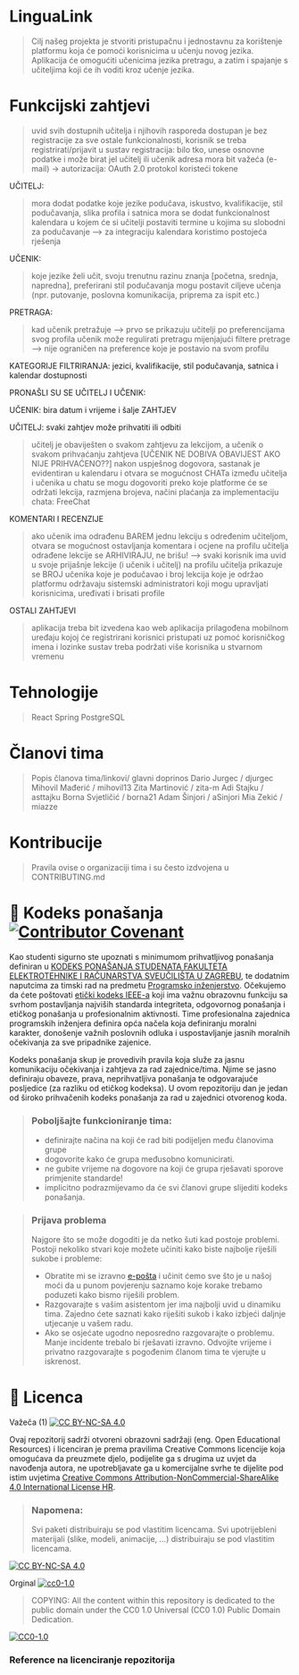 # LinguaLink

> Cilj našeg projekta je stvoriti pristupačnu i jednostavnu za korištenje platformu koja će pomoći korisnicima u učenju novog jezika.
> Aplikacija će omogućiti učenicima jezika pretragu, a zatim i spajanje s učiteljima koji će ih voditi kroz učenje jezika.


# Funkcijski zahtjevi
> uvid svih dostupnih učitelja i njihovih rasporeda dostupan je bez registracije
> za sve ostale funkcionalnosti, korisnik se treba registrirati/prijavit u sustav
> registracija: bilo tko, unese osnovne podatke i može birat jel učitelj ili učenik
> adresa mora bit važeća (e-mail) -> autorizacija: OAuth 2.0 protokol koristeći tokene
  
UČITELJ:
> mora dodat podatke koje jezike podučava, iskustvo, kvalifikacije, stil podučavanja, slika profila i satnica
> mora se dodat funkcionalnost kalendara u kojem će si učitelji postaviti termine u kojima su slobodni za podučavanje --> za integraciju kalendara koristimo postojeća rješenja

UČENIK:
> koje jezike želi učit, svoju trenutnu razinu znanja [početna, srednja, napredna], preferirani stil podučavanja
> mogu postavit ciljeve učenja (npr. putovanje, poslovna komunikacija, priprema za ispit etc.)

PRETRAGA:
> kad učenik pretražuje --> prvo se prikazuju učitelji po preferencijama svog profila
> učenik može regulirati pretragu mijenjajući filtere pretrage --> nije ograničen na preference koje je postavio na svom profilu

KATEGORIJE FILTRIRANJA: jezici, kvalifikacije, stil podučavanja, satnica i kalendar dostupnosti

PRONAŠLI SU SE UČITELJ I UČENIK:

UČENIK: bira datum i vrijeme i šalje ZAHTJEV

UČITELJ: svaki zahtjev može prihvatiti ili odbiti
> učitelj je obaviješten o svakom zahtjevu za lekcijom, a učenik o svakom prihvaćanju zahtjeva [UČENIK NE DOBIVA OBAVIJEST AKO NIJE PRIHVAĆENO??]
> nakon uspješnog dogovora, sastanak je evidentiran u kalendaru i otvara se mogućnost CHATa između učitelja i učenika
> u chatu se mogu dogovoriti preko koje platforme će se održati lekcija, razmjena brojeva, načini plaćanja
> za implementaciju chata: FreeChat

KOMENTARI I RECENZIJE
> ako učenik ima odrađenu BAREM jednu lekciju s određenim učiteljom, otvara se mogućnost ostavljanja komentara i ocjene na profilu učitelja
> odrađene lekcije se ARHIVIRAJU, ne brišu! --> svaki korisnik ima uvid u svoje prijašnje lekcije (i učenik i učitelj)
> na profilu učitelja prikazuje se BROJ učenika koje je podučavao i broj lekcija koje je održao
> platformu održavaju sistemski administratori koji mogu upravljati korisnicima, uređivati i brisati profile

OSTALI ZAHTJEVI
> aplikacija treba bit izvedena kao web aplikacija prilagođena mobilnom uređaju kojoj će registrirani korisnici pristupati uz pomoć korisničkog imena i lozinke
> sustav treba podržati više korisnika u stvarnom vremenu

# Tehnologije
> React
> Spring
> PostgreSQL


# Članovi tima 
> Popis članova tima/linkovi/ glavni doprinos
> Dario Jurgec / djurgec
> Mihovil Mađerić / mihovil13
> Zita Martinović / zita-m
> Adi Stajku / asttajku
> Borna Svjetličić / borna21
> Adam Šinjori / aSinjori
> Mia Zekić / miazze

# Kontribucije
>Pravila ovise o organizaciji tima i su često izdvojena u CONTRIBUTING.md



# 📝 Kodeks ponašanja [![Contributor Covenant](https://img.shields.io/badge/Contributor%20Covenant-2.1-4baaaa.svg)](CODE_OF_CONDUCT.md)
Kao studenti sigurno ste upoznati s minimumom prihvatljivog ponašanja definiran u [KODEKS PONAŠANJA STUDENATA FAKULTETA ELEKTROTEHNIKE I RAČUNARSTVA SVEUČILIŠTA U ZAGREBU](https://www.fer.hr/_download/repository/Kodeks_ponasanja_studenata_FER-a_procisceni_tekst_2016%5B1%5D.pdf), te dodatnim naputcima za timski rad na predmetu [Programsko inženjerstvo](https://wwww.fer.hr).
Očekujemo da ćete poštovati [etički kodeks IEEE-a](https://www.ieee.org/about/corporate/governance/p7-8.html) koji ima važnu obrazovnu funkciju sa svrhom postavljanja najviših standarda integriteta, odgovornog ponašanja i etičkog ponašanja u profesionalnim aktivnosti. Time profesionalna zajednica programskih inženjera definira opća načela koja definiranju  moralni karakter, donošenje važnih poslovnih odluka i uspostavljanje jasnih moralnih očekivanja za sve pripadnike zajenice.

Kodeks ponašanja skup je provedivih pravila koja služe za jasnu komunikaciju očekivanja i zahtjeva za rad zajednice/tima. Njime se jasno definiraju obaveze, prava, neprihvatljiva ponašanja te  odgovarajuće posljedice (za razliku od etičkog kodeksa). U ovom repozitoriju dan je jedan od široko prihvačenih kodeks ponašanja za rad u zajednici otvorenog koda.
>### Poboljšajte funkcioniranje tima:
>* definirajte načina na koji će rad biti podijeljen među članovima grupe
>* dogovorite kako će grupa međusobno komunicirati.
>* ne gubite vrijeme na dogovore na koji će grupa rješavati sporove primjenite standarde!
>* implicitno podrazmijevamo da će svi članovi grupe slijediti kodeks ponašanja.
 
>###  Prijava problema
>Najgore što se može dogoditi je da netko šuti kad postoje problemi. Postoji nekoliko stvari koje možete učiniti kako biste najbolje riješili sukobe i probleme:
>* Obratite mi se izravno [e-pošta](mailto:vlado.sruk@fer.hr) i  učinit ćemo sve što je u našoj moći da u punom povjerenju saznamo koje korake trebamo poduzeti kako bismo riješili problem.
>* Razgovarajte s vašim asistentom jer ima najbolji uvid u dinamiku tima. Zajedno ćete saznati kako riješiti sukob i kako izbjeći daljnje utjecanje u vašem radu.
>* Ako se osjećate ugodno neposredno razgovarajte o problemu. Manje incidente trebalo bi rješavati izravno. Odvojite vrijeme i privatno razgovarajte s pogođenim članom tima te vjerujte u iskrenost.

# 📝 Licenca
Važeča (1)
[![CC BY-NC-SA 4.0][cc-by-nc-sa-shield]][cc-by-nc-sa]

Ovaj repozitorij sadrži otvoreni obrazovni sadržaji (eng. Open Educational Resources)  i licenciran je prema pravilima Creative Commons licencije koja omogućava da preuzmete djelo, podijelite ga s drugima uz 
uvjet da navođenja autora, ne upotrebljavate ga u komercijalne svrhe te dijelite pod istim uvjetima [Creative Commons Attribution-NonCommercial-ShareAlike 4.0 International License HR][cc-by-nc-sa].
>
> ### Napomena:
>
> Svi paketi distribuiraju se pod vlastitim licencama.
> Svi upotrijebleni materijali  (slike, modeli, animacije, ...) distribuiraju se pod vlastitim licencama.

[![CC BY-NC-SA 4.0][cc-by-nc-sa-image]][cc-by-nc-sa]

[cc-by-nc-sa]: https://creativecommons.org/licenses/by-nc/4.0/deed.hr 
[cc-by-nc-sa-image]: https://licensebuttons.net/l/by-nc-sa/4.0/88x31.png
[cc-by-nc-sa-shield]: https://img.shields.io/badge/License-CC%20BY--NC--SA%204.0-lightgrey.svg

Orginal [![cc0-1.0][cc0-1.0-shield]][cc0-1.0]
>
>COPYING: All the content within this repository is dedicated to the public domain under the CC0 1.0 Universal (CC0 1.0) Public Domain Dedication.
>
[![CC0-1.0][cc0-1.0-image]][cc0-1.0]

[cc0-1.0]: https://creativecommons.org/licenses/by/1.0/deed.en
[cc0-1.0-image]: https://licensebuttons.net/l/by/1.0/88x31.png
[cc0-1.0-shield]: https://img.shields.io/badge/License-CC0--1.0-lightgrey.svg

### Reference na licenciranje repozitorija
